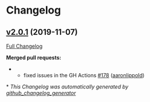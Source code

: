 # Changelog

## [v2.0.1](https://github.com/mitre/heimdall-lite/tree/v2.0.1) (2019-11-07)

[Full Changelog](https://github.com/mitre/heimdall-lite/compare/v2.0.0...v2.0.1)

**Merged pull requests:**

- - fixed issues in the GH Actions [\#178](https://github.com/mitre/heimdall-lite/pull/178) ([aaronlippold](https://github.com/aaronlippold))



\* *This Changelog was automatically generated by [github_changelog_generator](https://github.com/github-changelog-generator/github-changelog-generator)*
